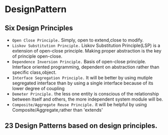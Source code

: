 # DesignPattern

## Six Design Principles

* `Open Close Principle.`
Simply, open to extend,close to modify.
* `Liskov Substitution Principle.`
Liskov Substitution Principle(LSP) is a extension of open-close principle.
Making proper abstraction is the key of principle open-close.
* `Dependence Inversion Principle.`
Basis of open-close principle. Interface oriented programming, dependent on abstraction rather than specific class,object.
* `Interface Segregation Principle.`
It will be better by using mutiple segregated interface than by using a single interface because of its lower degree of coupling
* `Demeter Principle.` the less one entity is conscious of the relationship between itself and others, the more independent system module will be.
* `Composite/Aggregate Reuse Principle.` it will be helpful by using Composite/Aggregate,rather than 'extends'
 
## 23 Design Patterns based on design principles.


